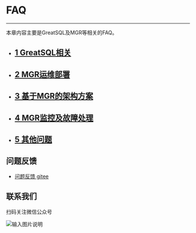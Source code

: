 # FAQ
---

本章内容主要是GreatSQL及MGR等相关的FAQ。
- ## [1 GreatSQL相关](./1-faq-greatsql.md)
- ## [2 MGR运维部署](./2-faq-mgr-oper.md)
- ## [3 基于MGR的架构方案](./3-faq-mgr-arch.md)
- ## [4 MGR监控及故障处理](./4-faq-mgr-monitor.md)
- ## [5 其他问题](./5-faq-others.md)


**问题反馈**
---
- [问题反馈 gitee](https://gitee.com/GreatSQL/GreatSQL-Manual/issues)


**联系我们**
---

扫码关注微信公众号

![输入图片说明](https://images.gitee.com/uploads/images/2021/0802/141935_2ea2c196_8779455.jpeg "greatsql社区-wx-qrcode-0.5m.jpg")
